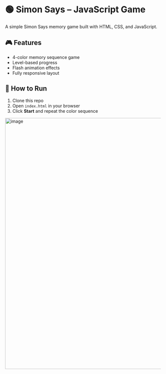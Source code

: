 # 🟢 Simon Says – JavaScript Game

A simple Simon Says memory game built with HTML, CSS, and JavaScript.

## 🎮 Features
- 4-color memory sequence game
- Level-based progress
- Flash animation effects
- Fully responsive layout

## 🚀 How to Run
1. Clone this repo
2. Open `index.html` in your browser
3. Click **Start** and repeat the color sequence

<img width="880" height="812" alt="image" src="https://github.com/user-attachments/assets/181d5017-b099-47f5-a51a-25fab5e608ba" />
